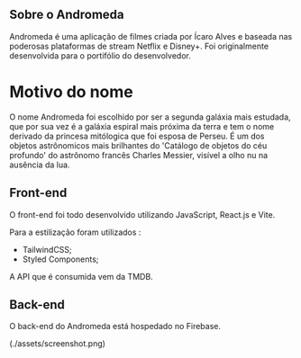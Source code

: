 ## Sobre o Andromeda 

Andromeda é uma aplicação de filmes criada por Ícaro Alves e baseada nas poderosas plataformas de stream Netflix e Disney+.
Foi originalmente desenvolvida para o portifólio do desenvolvedor.

# Motivo do nome 

O nome Andromeda foi escolhido por ser a segunda galáxia mais estudada, que por sua vez é a galáxia espiral mais próxima da terra e tem o nome derivado da princesa mitólogica que foi esposa de Perseu. É um dos objetos astrônomicos mais brilhantes do 'Catálogo de objetos do céu profundo' do astrônomo francês Charles Messier, visível a olho nu na ausência da lua.

## Front-end 

O front-end foi todo desenvolvido utilizando JavaScript, React.js e Vite.

Para a estilização foram utilizados : 
 - TailwindCSS;
 - Styled Components;

A API que é consumida vem da TMDB.

## Back-end 

O back-end do Andromeda está hospedado no Firebase.

(./assets/screenshot.png)